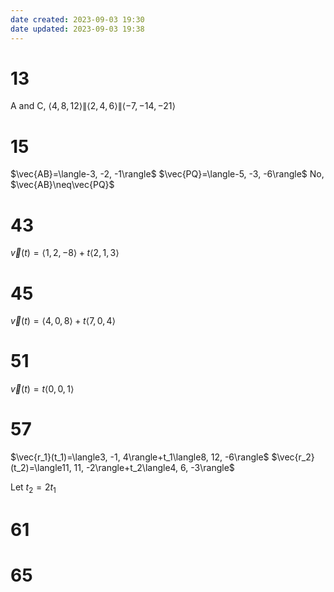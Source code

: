 ```yaml
---
date created: 2023-09-03 19:30
date updated: 2023-09-03 19:38
---
```


# 13

A and C, $\langle4, 8, 12\rangle\|\langle2, 4, 6\rangle\|\langle-7, -14, -21\rangle$

# 15

$\vec{AB}=\langle-3, -2, -1\rangle$
$\vec{PQ}=\langle-5, -3, -6\rangle$
No, $\vec{AB}\neq\vec{PQ}$

# 43

$\vec{v}(t)=\langle1, 2, -8\rangle+t\langle2, 1, 3\rangle$

# 45

$\vec{v}(t)=\langle4, 0, 8\rangle+t\langle7, 0, 4\rangle$

# 51

$\vec{v}(t)=t\langle0, 0, 1\rangle$

# 57

$\vec{r_1}(t_1)=\langle3, -1, 4\rangle+t_1\langle8, 12, -6\rangle$
$\vec{r_2}(t_2)=\langle11, 11, -2\rangle+t_2\langle4, 6, -3\rangle$

Let $t_2=2t_1$

# 61

# 65
